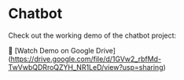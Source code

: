 # Chatbot

Check out the working demo of the chatbot project:

🎥 [Watch Demo on Google Drive] (https://drive.google.com/file/d/1GVw2_rbfMd-TwVwbQDRroQZYH_NR1LeD/view?usp=sharing)


